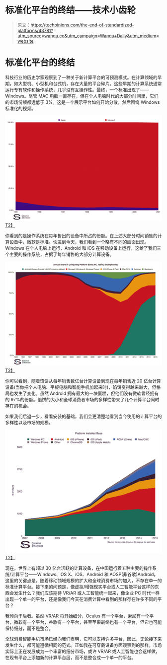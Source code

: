 # 标准化平台的终结——技术小齿轮

> 原文：<https://techpinions.com/the-end-of-standardized-platforms/43781?utm_source=wanqu.co&utm_campaign=Wanqu+Daily&utm_medium=website>



# 标准化平台的终结

科技行业的历史学家观察到了一种关于新计算平台的可预测模式。在计算领域的早期，如大型机、小型机和台式机，存在大量的平台碎片。这些早期的计算系统通常运行专有软件和操作系统，几乎没有互操作性。最终，一个标准出现了——Windows。尽管 MAC 电脑一直存在，但在个人电脑时代的大部分时间里，它们的市场份额都远低于 3%。这是一个展示平台如何开始分散，然后围绕 Windows 标准化的视频。

[![Screen Shot 2016-02-12 at 5.30.49 PM](img/f54ec26f349881d8b8e9faf4ee3f8c11.png)T2】](http://techpinions.com/wp-content/uploads/2016/02/Screen-Shot-2016-02-12-at-5.30.49-PM.png)

你看到的是操作系统在每年售出的设备中所占的份额。在上述大部分时间销售的计算设备中，微软是标准。快进到今天，我们看到一个略有不同的画面出现。Windows 在个人电脑上运行，Android 和 iOS 在移动设备上运行，这给了我们三个主要的操作系统，占据了每年销售的大部分计算设备。

[![Screen Shot 2016-02-12 at 5.31.40 PM](img/eb7a909426cbab0366030bae8f5fadfe.png)T2】](http://techpinions.com/wp-content/uploads/2016/02/Screen-Shot-2016-02-12-at-5.31.40-PM.png)

你可以看到，随着馅饼从每年销售数亿台计算设备到现在每年销售近 20 亿台计算设备(当你把个人电脑、平板电脑和智能手机加起来时)，馅饼变得越来越大，但格局也发生了变化。虽然 Android 拥有最大的一块蛋糕，但他们没有微软曾经拥有的 97%的份额。馅饼的大小和全球消费者市场的多样性带来了几个计算平台同时存在的机会。

如果我们后退一步，看看安装的基础，我们会更清楚地看到当今使用的计算平台的多样性以及市场的规模。

[![Screen Shot 2016-02-12 at 4.50.01 PM](img/6dc2e834ad5507440ad7bd44138d064a.png)T2】](http://techpinions.com/wp-content/uploads/2016/02/Screen-Shot-2016-02-12-at-4.50.01-PM.png)

现在，世界上有超过 30 亿台活跃的计算设备，在中国运行着五种主要的操作系统/计算平台——Windows、OS X、iOS、Android 和 AOSP(非谷歌)Android。这里的关键点是，随着移动领域规模的扩大和全球消费市场的加入，不存在单一的标准计算平台。接下来的问题是，像虚拟/增强现实平台或人工智能平台这样的东西会发生什么？我们应该期待 VR/AR 或人工智能统一起来，像企业 PC 时代一样出现一个单一的平台，还是像我们今天在消费计算中看到的那样存在许多不同的平台？

我倾向于后者。虽然 VR/AR 将开始细分，Oculus 有一个平台，索尼有一个平台，微软有一个平台，谷歌有一个平台，甚至苹果最终也有一个平台，但它也可能保持细分，而不是整合。

全球消费智能手机市场已经向我们表明，它可以支持许多平台，因此，无论接下来发生什么，都可能遵循相同的范式。正如我在可穿戴设备方面观察到的那样，市场实际上正在发展成为一个丰富的细分市场，或许 VR/AR 或人工智能也会这样做，在现有平台上添加新的计算平台层，而不是整合成一个单一的平台。

